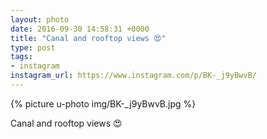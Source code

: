 ```yaml
---
layout: photo
date: 2016-09-30 14:58:31 +0000
title: "Canal and rooftop views 😍"
type: post
tags:
- instagram
instagram_url: https://www.instagram.com/p/BK-_j9yBwvB/
---
```


{% picture u-photo img/BK-_j9yBwvB.jpg %}

Canal and rooftop views 😍
